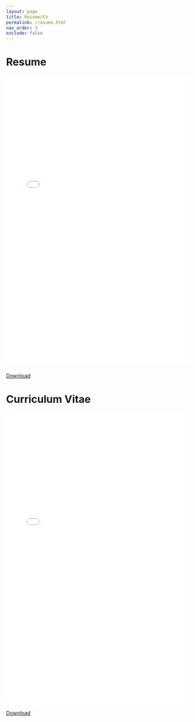 ```yaml
---
layout: page
title: Resume/CV
permalink: /resume.html
nav_order: 3
exclude: false
---
```


# Resume

<embed src="assets//pdf/ArminHadzicResume.pdf" type="application/pdf" width="100%" height="800px" />


[Download](https://raw.githubusercontent.com/arminHadzic/arminHadzic.github.io/master/assets/pdf/ArminHadzicResume.pdf)

# Curriculum Vitae

<embed src="/assets/pdf/ArminHadzicCV.pdf" type="application/pdf" width="100%" height="800px" />

[Download](https://raw.githubusercontent.com/arminHadzic/arminHadzic.github.io/master/assets/pdf/ArminHadzicCV.pdf)
